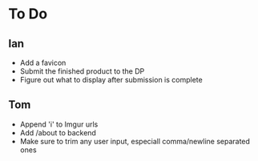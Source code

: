 To Do
=====

Ian
---
* Add a favicon
* Submit the finished product to the DP
* Figure out what to display after submission is complete

Tom
---
* Append 'i' to Imgur urls
* Add /about to backend
* Make sure to trim any user input, especiall comma/newline separated ones
